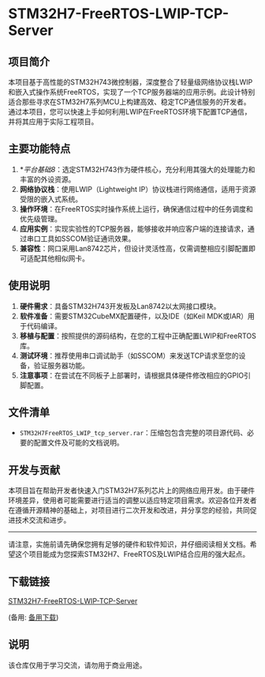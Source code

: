 # STM32H7-FreeRTOS-LWIP-TCP-Server

## 项目简介

本项目基于高性能的STM32H743微控制器，深度整合了轻量级网络协议栈LWIP和嵌入式操作系统FreeRTOS，实现了一个TCP服务器端的应用示例。此设计特别适合那些寻求在STM32H7系列MCU上构建高效、稳定TCP通信服务的开发者。通过本项目，您可以快速上手如何利用LWIP在FreeRTOS环境下配置TCP通信，并将其应用于实际工程项目。

## 主要功能特点

1. **平台基础8*：选定STM32H743作为硬件核心，充分利用其强大的处理能力和丰富的外设资源。
2. **网络协议栈**：使用LWIP（Lightweight IP）协议栈进行网络通信，适用于资源受限的嵌入式系统。
3. **操作环境**：在FreeRTOS实时操作系统上运行，确保通信过程中的任务调度和优先级管理。
4. **应用实例**：实现实验性的TCP服务器，能够接收并响应客户端的连接请求，通过串口工具如SSCOM验证通讯效果。
5. **兼容性**：网口采用Lan8742芯片，但设计灵活性高，仅需调整相应引脚配置即可适配其他相似网卡。

## 使用说明

1. **硬件需求**：具备STM32H743开发板及Lan8742以太网接口模块。
2. **软件准备**：需要STM32CubeMX配置硬件，以及IDE（如Keil MDK或IAR）用于代码编译。
3. **移植与配置**：按照提供的源码结构，在您的工程中正确配置LWIP和FreeRTOS库。
4. **测试环境**：推荐使用串口调试助手（如SSCOM）来发送TCP请求至您的设备，验证服务器功能。
5. **注意事项**：在尝试在不同板子上部署时，请根据具体硬件修改相应的GPIO引脚配置。

## 文件清单

- `STM32H7FreeRTOS_LWIP_tcp_server.rar`：压缩包包含完整的项目源代码、必要的配置文件及可能的文档说明。

## 开发与贡献

本项目旨在帮助开发者快速入门STM32H7系列芯片上的网络应用开发。由于硬件环境差异，使用者可能需要进行适当的调整以适应特定项目需求。欢迎各位开发者在遵循开源精神的基础上，对项目进行二次开发和改进，并分享您的经验，共同促进技术交流和进步。

---

请注意，实施前请先确保您拥有足够的硬件和软件知识，并仔细阅读相关文档。希望这个项目能成为您探索STM32H7、FreeRTOS及LWIP结合应用的强大起点。

## 下载链接
[STM32H7-FreeRTOS-LWIP-TCP-Server](https://pan.quark.cn/s/14c82b652d9f) 

(备用: [备用下载](https://pan.baidu.com/s/1G5b3D1yC9VAV8A7w_llzRQ?pwd=1234))

## 说明

该仓库仅用于学习交流，请勿用于商业用途。
